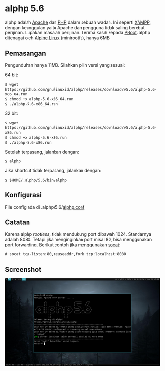 alphp 5.6
=========
alphp adalah [Apache](https://httpd.apache.org/) dan [PHP](https://www.php.net/) dalam sebuah wadah. Ini seperti [XAMPP](https://www.apachefriends.org/index.html), dengan keunggulan yaitu Apache dan pengguna tidak saling berebut perijinan. Lupakan masalah perijinan. Terima kasih kepada [PRoot](https://proot-me.github.io/). alphp ditenagai oleh [Alpine Linux](https://alpinelinux.org/) (minirootfs), hanya 6MB.

Pemasangan
----------
Pengunduhan hanya 11MB. Silahkan pilih versi yang sesuai:

64 bit:

    $ wget https://github.com/gnulinuxid/alphp/releases/download/v5.6/alphp-5.6-x86_64.run
    $ chmod +x alphp-5.6-x86_64.run
    $ ./alphp-5.6-x86_64.run
32 bit:

    $ wget https://github.com/gnulinuxid/alphp/releases/download/v5.6/alphp-5.6-x86.run
    $ chmod +x alphp-5.6-x86.run
    $ ./alphp-5.6-x86.run

Setelah terpasang, jalankan dengan:

    $ alphp
Jika shortcut tidak terpasang, jalankan dengan:

    $ $HOME/.alphp/5.6/bin/alphp
Konfigurasi
-----------
File config ada di .alphp/5.6/[alphp.conf](5.6/alphp.conf)

Catatan
-------
Karena alphp *rootless*, tidak mendukung port dibawah 1024. Standarnya adalah 8080. Tetapi jika menginginkan port misal 80, bisa menggunakan port forwarding. Berikut contoh jika menggunakan [socat](https://linux.die.net/man/1/socat):

    # socat tcp-listen:80,reuseaddr,fork tcp:localhost:8080
Screenshot
----------
![alphp](screenshot.png)
